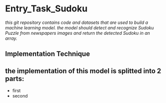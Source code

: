 # Entry_Task_Sudoku
_this git repository contains code and datasets that are used to build a machine learning model.
the model should detect and recognize Sudoku Puzzle from newspapers images and return the detected Sudoku in an array._
## Implementation Technique 

## the implementation of this model is splitted into 2 parts:
  - first 
  - second
